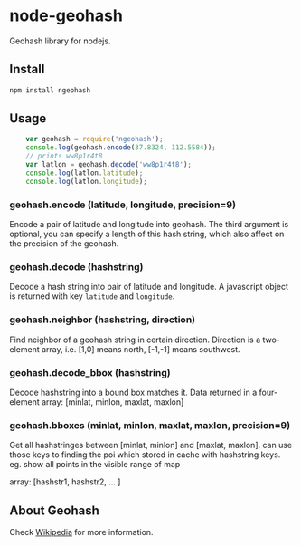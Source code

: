 node-geohash
============

Geohash library for nodejs.

Install
-------

```bash
npm install ngeohash
```

Usage
-----

```javascript
    var geohash = require('ngeohash');
    console.log(geohash.encode(37.8324, 112.5584));
    // prints ww8p1r4t8
    var latlon = geohash.decode('ww8p1r4t8');
    console.log(latlon.latitude);
    console.log(latlon.longitude);
```

### geohash.encode (latitude, longitude, precision=9)

Encode a pair of latitude and longitude into geohash. The third argument is
optional, you can specify a length of this hash string, which also affect on
the precision of the geohash.

### geohash.decode (hashstring)

Decode a hash string into pair of latitude and longitude. A javascript object
is returned with key `latitude` and `longitude`.

### geohash.neighbor (hashstring, direction)

Find neighbor of a geohash string in certain direction. Direction is a 
two-element array, i.e. [1,0] means north, [-1,-1] means southwest.

### geohash.decode_bbox (hashstring)

Decode hashstring into a bound box matches it. Data returned in a four-element
array: [minlat, minlon, maxlat, maxlon]

### geohash.bboxes (minlat, minlon, maxlat, maxlon, precision=9)
Get all hashstringes between [minlat, minlon] and [maxlat, maxlon].
can use those keys to finding the poi which stored in cache with hashstring keys.
eg. show all points in the visible range of map

array: [hashstr1, hashstr2, ... ]

About Geohash
-------------

Check [Wikipedia](http://en.wikipedia.org/wiki/Geohash "Wiki page for geohash")
for more information.
    

